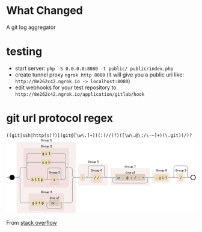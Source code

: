 # What Changed
A git log aggregator


# testing

  * start server: `php -S 0.0.0.0:8080 -t public/ public/index.php`
  * create tunnel proxy `ngrok http 8080` (it will give you a public uri like: `http://8e262c42.ngrok.io -> localhost:8080`)
  * edit webhooks for your test repository to `http://8e262c42.ngrok.io/application/gitlab/hook`
  
  
# git url protocol regex
  
  `((git|ssh|http(s)?)|(git@[\w\.]+))(:(//)?)([\w\.@\:/\-~]+)(\.git)(/)?`
  ![git url regex](git-url-regex.png)
  
  From [stack overflow](http://stackoverflow.com/questions/2514859/regular-expression-for-git-repository)